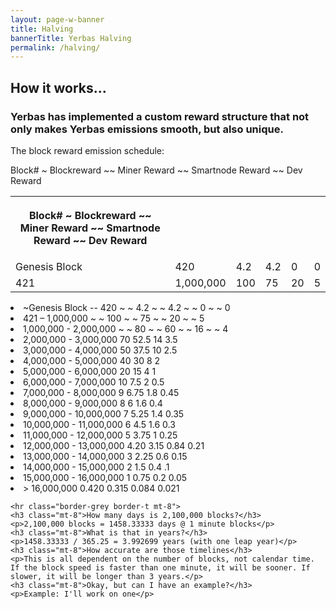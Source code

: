 ```yaml
---
layout: page-w-banner
title: Halving
bannerTitle: Yerbas Halving
permalink: /halving/
---
```


<div class="page-content">
  <div class="wrapper mt-4 mb-20">
    <h2>How it works...</h2>
   <h3> Yerbas has implemented a custom reward structure that not only makes Yerbas emissions smooth, but also unique. </h3>
    <p>The block reward emission schedule:</p>


<P> Block# ~ Blockreward ~~ Miner Reward ~~ Smartnode Reward ~~ Dev Reward</p>


<table>
<th><P> Block# ~ Blockreward ~~ Miner Reward ~~ Smartnode Reward ~~ Dev Reward</p></th>
  <tr>
    <td>Genesis Block</td>
    <td>420</td>
    <td>4.2</td>
    <td>4.2</td>
    <td>0</td>
    <td>0</td>
  </tr>

  <tr>
    <td>421</td>
    <td>1,000,000</td>
    <td>100</td>
    <td>75</td>
    <td>20</td>
    <td>5</td>
  </tr>

</table>


<li>~Genesis Block -- 420 ~    ~  4.2 ~    ~  4.2 ~    ~  0 ~    ~   0</li>
<li>      421 – 1,000,000 ~    ~  100 ~    ~  75 ~    ~   20 ~    ~  5</li>
<li>1,000,000 - 2,000,000 ~    ~  80 ~    ~   60 ~    ~   16 ~    ~  4</li>
<li>2,000,000 - 3,000,000 70 52.5 14 3.5</li>
<li>3,000,000 - 4,000,000 50 37.5 10 2.5</li>
<li>4,000,000 - 5,000,000 40 30 8 2</li>
<li>5,000,000 - 6,000,000 20 15 4 1</li>
<li>6,000,000 - 7,000,000 10 7.5 2 0.5</li>
<li>7,000,000 - 8,000,000 9 6.75 1.8 0.45</li>
<li>8,000,000 - 9,000,000 8 6 1.6 0.4</li>
<li>9,000,000 - 10,000,000 7 5.25 1.4 0.35</li>
<li>10,000,000 - 11,000,000 6 4.5 1.6 0.3</li>
<li>11,000,000 - 12,000,000 5 3.75 1 0.25</li>
<li>12,000,000 - 13,000,000 4.20 3.15 0.84 0.21</li>
<li>13,000,000 - 14,000,000 3 2.25 0.6 0.15</li>
<li>14,000,000 - 15,000,000 2 1.5 0.4 .1</li>
<li>15,000,000 - 16,000,000 1 0.75 0.2 0.05</li>
<li>> 16,000,000 0.420 0.315 0.084 0.021</li>
</p>


    <hr class="border-grey border-t mt-8">
    <h3 class="mt-8">How many days is 2,100,000 blocks?</h3>
    <p>2,100,000 blocks = 1458.33333 days @ 1 minute blocks</p>
    <h3 class="mt-8">What is that in years?</h3>
    <p>1458.33333 / 365.25 = 3.992699 years (with one leap year)</p>
    <h3 class="mt-8">How accurate are those timelines</h3>
    <p>This is all dependent on the number of blocks, not calendar time. If the block speed is faster than one minute, it will be sooner. If slower, it will be longer than 3 years.</p>
    <h3 class="mt-8">Okay, but can I have an example?</h3>
    <p>Example: I'll work on one</p>
  </div>
</div>
